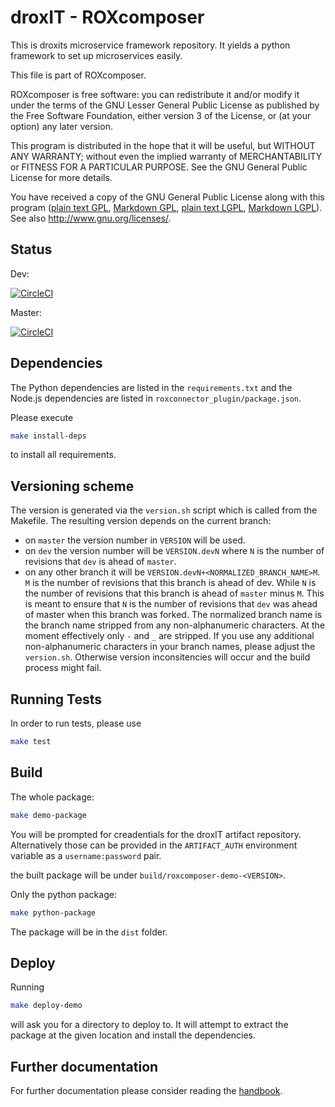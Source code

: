 # droxIT - ROXcomposer

This is droxits microservice framework repository. It yields a python framework to set up microservices easily.
    
This file is part of ROXcomposer.

ROXcomposer is free software: you can redistribute it and/or modify
it under the terms of the GNU Lesser General Public License as published
by the Free Software Foundation, either version 3 of the License, or
(at your option) any later version.

This program is distributed in the hope that it will be useful,
but WITHOUT ANY WARRANTY; without even the implied warranty of
MERCHANTABILITY or FITNESS FOR A PARTICULAR PURPOSE.  See the
GNU General Public License for more details.

You have received a copy of the GNU General Public License
along with this program ([plain text GPL](COPYING), [Markdown GPL](COPYING.md), [plain text LGPL](COPYING), [Markdown LGPL](COPYING.md)). See also <http://www.gnu.org/licenses/>.

## Status

Dev:

[![CircleCI](https://circleci.com/gh/droxit/roxcomposer/tree/dev.svg?style=svg&circle-token=8abde3cd460a4a044d7c3de054e757853e03a6c3)](https://circleci.com/gh/droxit/roxcomposer/tree/dev)

Master:

[![CircleCI](https://circleci.com/gh/droxit/roxcomposer/tree/master.svg?style=svg&circle-token=8abde3cd460a4a044d7c3de054e757853e03a6c3)](https://circleci.com/gh/droxit/roxcomposer/tree/master)

## Dependencies

The Python dependencies are listed in the `requirements.txt` and the Node.js dependencies are listed in `roxconnector_plugin/package.json`.

Please execute 

```bash
make install-deps
```

to install all requirements.


## Versioning scheme

The version is generated via the `version.sh` script which is called from the Makefile. The resulting version depends on the current branch:  

* on `master` the version number in `VERSION` will be used.
* on `dev` the version number will be `VERSION.devN` where `N` is the number of revisions that `dev` is ahead of `master`.
* on any other branch it will be `VERSION.devN+<NORMALIZED_BRANCH_NAME>M`. `M` is the number of revisions that this branch is ahead of dev. While `N` is the number of revisions that this branch is ahead of `master` minus `M`. This is meant to ensure that `N` is the number of revisions that `dev` was ahead of master when this branch was forked. The normalized branch name is the branch name stripped from any non-alphanumeric characters. At the moment effectively only `-` and `_` are stripped. If you use any additional non-alphanumeric characters in your branch names, please adjust the `version.sh`. Otherwise version inconsitencies will occur and the build process might fail.

## Running Tests

In order to run tests, please use

```bash
make test
```

## Build

The whole package:

```bash
make demo-package
```

You will be prompted for creadentials for the droxIT artifact repository. Alternatively those can be provided in the `ARTIFACT_AUTH` environment variable as a `username:password` pair.

the built package will be under `build/roxcomposer-demo-<VERSION>`.

Only the python package:

```bash
make python-package
```

The package will be in the `dist` folder.

## Deploy

Running

```bash
make deploy-demo
```

will ask you for a directory to deploy to. It will attempt to extract the package at the given location and install the dependencies.

## Further documentation

For further documentation please consider reading the [handbook](doc/handbook.md).

